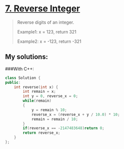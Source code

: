 [7. Reverse Integer](https://leetcode.com/problems/reverse-integer/)
====================
>Reverse digits of an integer.
>
>Example1: x = 123, return 321
>
>Example2: x = -123, return -321 

## My solutions:
###With C++:

```C++
class Solution {
public:
    int reverse(int x) {
        int remain = x;
        int y = 0, reverse_x = 0;
        while(remain)
        {
            y = remain % 10;
            reverse_x = (reverse_x + y / 10.0) * 10;
            remain = remain / 10;
        }
        if(reverse_x == -2147483648)return 0;
        return reverse_x;
    }
};
```